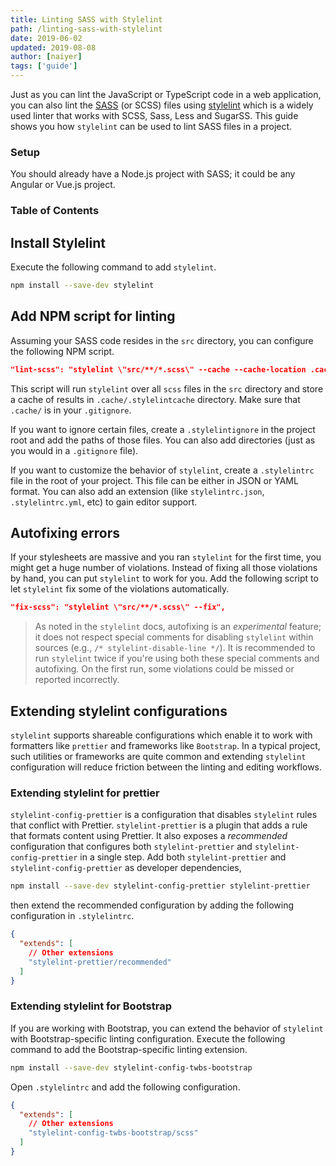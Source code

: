 ```yaml
---
title: Linting SASS with Stylelint
path: /linting-sass-with-stylelint
date: 2019-06-02
updated: 2019-08-08
author: [naiyer]
tags: ['guide']
---
```


Just as you can lint the JavaScript or TypeScript code in a web application, you can also lint the [SASS](https://sass-lang.com/) (or SCSS) files using [stylelint](https://github.com/stylelint/stylelint) which is a widely used linter that works with SCSS, Sass, Less and SugarSS. This guide shows you how `stylelint` can be used to lint SASS files in a project.

### Setup

You should already have a Node.js project with SASS; it could be any Angular or Vue.js project.

### Table of Contents

## Install Stylelint

Execute the following command to add `stylelint`.

```bash
npm install --save-dev stylelint
```

## Add NPM script for linting

Assuming your SASS code resides in the `src` directory, you can configure the following NPM script.

```json
"lint-scss": "stylelint \"src/**/*.scss\" --cache --cache-location .cache/.stylelintcache",
```

This script will run `stylelint` over all `scss` files in the `src` directory and store a cache of results in `.cache/.stylelintcache` directory. Make sure that `.cache/` is in your `.gitignore`.

If you want to ignore certain files, create a `.stylelintignore` in the project root and add the paths of those files. You can also add directories (just as you would in a `.gitignore` file).

If you want to customize the behavior of `stylelint`, create a `.stylelintrc` file in the root of your project. This file can be either in JSON or YAML format. You can also add an extension (like `stylelintrc.json`, `.stylelintrc.yml`, etc) to gain editor support.

## Autofixing errors

If your stylesheets are massive and you ran `stylelint` for the first time, you might get a huge number of violations. Instead of fixing all those violations by hand, you can put `stylelint` to work for you. Add the following script to let `stylelint` fix some of the violations automatically.

```json
"fix-scss": "stylelint \"src/**/*.scss\" --fix",
```

> As noted in the `stylelint` docs, autofixing is an *experimental* feature; it does not respect special comments for disabling `stylelint` within sources (e.g., `/* stylelint-disable-line */`). It is recommended to run `stylelint` twice if you're using both these special comments and autofixing. On the first run, some violations could be missed or reported incorrectly.

## Extending stylelint configurations

`stylelint` supports shareable configurations which enable it to work with formatters like `prettier` and frameworks like `Bootstrap`. In a typical project, such utilities or frameworks are quite common and extending `stylelint` configuration will reduce friction between the linting and editing workflows.

### Extending stylelint for prettier

`stylelint-config-prettier` is a configuration that disables `stylelint` rules that conflict with Prettier. `stylelint-prettier` is a plugin that adds a rule that formats content using Prettier. It also exposes a *recommended* configuration that configures both `stylelint-prettier` and `stylelint-config-prettier` in a single step. Add both `stylelint-prettier` and `stylelint-config-prettier` as developer dependencies,

```bash
npm install --save-dev stylelint-config-prettier stylelint-prettier
```

then extend the recommended configuration by adding the following configuration in `.stylelintrc`.

```json
{
  "extends": [
    // Other extensions
    "stylelint-prettier/recommended"
  ]
}
```

### Extending stylelint for Bootstrap

If you are working with Bootstrap, you can extend the behavior of `stylelint` with Bootstrap-specific linting configuration. Execute the following command to add the Bootstrap-specific linting extension.

```bash
npm install --save-dev stylelint-config-twbs-bootstrap
```

Open `.stylelintrc` and add the following configuration.

```json
{
  "extends": [
    // Other extensions
    "stylelint-config-twbs-bootstrap/scss"
  ]
}
```
